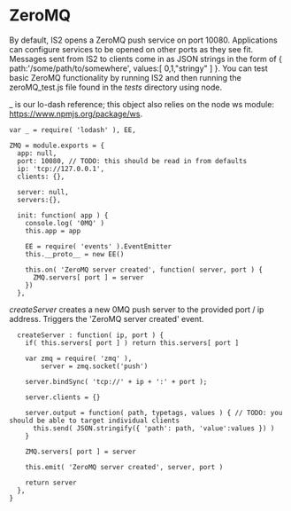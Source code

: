ZeroMQ
======
By default, IS2 opens a ZeroMQ push service on port 10080. Applications can configure services to be opened on other ports
as they see fit. Messages sent from IS2 to clients come in as JSON strings in the form of
{ path:'/some/path/to/somewhere', values:[ 0,1,"stringy" ] }. You can test basic ZeroMQ functionality by running IS2 and then 
running the zeroMQ_test.js file found in the *tests* directory using node.

_ is our lo-dash reference; this object also relies on the node ws module: https://www.npmjs.org/package/ws.

    var _ = require( 'lodash' ), EE,
		
    ZMQ = module.exports = {
      app: null,
      port: 10080, // TODO: this should be read in from defaults
      ip: 'tcp://127.0.0.1',
      clients: {},
      
      server: null,
      servers:{},
      
      init: function( app ) {
        console.log( '0MQ' )
        this.app = app      
        
        EE = require( 'events' ).EventEmitter
        this.__proto__ = new EE()
                
        this.on( 'ZeroMQ server created', function( server, port ) {
          ZMQ.servers[ port ] = server 
        })
      },

*createServer* creates a new 0MQ push server to the provided port / ip address. Triggers the 'ZeroMQ server created' event.

      createServer : function( ip, port ) {
        if( this.servers[ port ] ) return this.servers[ port ]
        
        var zmq = require( 'zmq' ),
            server = zmq.socket('push')
            
        server.bindSync( 'tcp://' + ip + ':' + port );
        
        server.clients = {}
        
        server.output = function( path, typetags, values ) { // TODO: you should be able to target individual clients
          this.send( JSON.stringify({ 'path': path, 'value':values }) )
        }
        
        ZMQ.servers[ port ] = server
        
        this.emit( 'ZeroMQ server created', server, port )
        
        return server
      },
    }